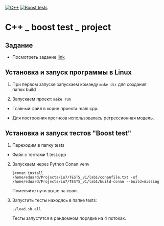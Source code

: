 [![C++](https://img.shields.io/badge/C++-f06529)](https://en.wikipedia.org/wiki/C%2B%2B)
[![Boost tests](https://img.shields.io/badge/Boost_test-f0db4f)](https://www.boost.org/)

# C++ _ boost test _ project

## Задание

- Посмотреть задание [link](./task/)

## Установка и запуск программы в Linux

1) При первом запуске запускаем команду ```make dir``` для создания папок build

2) Запускаем проект: ```make run```

- Главный файл в корне проекта main.cpp.

- Для построения прогноза использовалась регрессионная модель.

## Установка и запуск тестов "Boost test"

1) Переходим в папку tests

- Файл с тестами 1.test.cpp

2) Запускаем через Python Conan venv
    
    ```$conan install /home/eduard/Projects/iu7/TESTS_v1/lab1/conanfile.txt -of /home/eduard/Projects/iu7/TESTS_v1/lab1/build-conan --build=missing```

    Поменяйте пути выше на свои.

4) Запустить тесты находясь в папке tests: 

    ```./load.sh all```

    Тесты запустятся в рандомном порядке на 4 потоках.